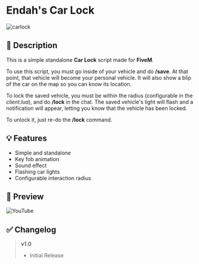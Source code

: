 # **Endah's Car Lock**
![carlock](https://user-images.githubusercontent.com/79053058/124398029-d570f900-dd13-11eb-850d-621548b48f55.png)


## :bookmark_tabs: **Description** 
This is a simple standalone **Car Lock** script made for **FiveM**.  

To use this script, you must go inside of your vehicle and do **/save**. At that point, that vehicle will become your personal vehicle. It will also show a blip of the car on the map so you can know its location. 

To lock the saved vehicle, you must be within the radius (configurable in the *client.lua*), and do **/lock** in the chat. The saved vehicle's light will flash and a notification will appear, letting you know that the vehicle has been locked.  

To unlock it, just re-do the **/lock** command.


## :bulb: **Features** 
- Simple and standalone
- Key fob animation
- Sound effect 
- Flashing car lights 
- Configurable interaction radius


## :eyes: **Preview** 
![YouTube](https://youtu.be/FtJ8i_xTXTw)


## :white_check_mark: **Changelog**
> **v1.0**
> - Initial Release 

